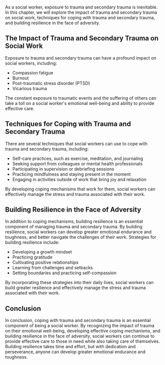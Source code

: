 
As a social worker, exposure to trauma and secondary trauma is inevitable. In this chapter, we will explore the impact of trauma and secondary trauma on social work, techniques for coping with trauma and secondary trauma, and building resilience in the face of adversity.

The Impact of Trauma and Secondary Trauma on Social Work
--------------------------------------------------------

Exposure to trauma and secondary trauma can have a profound impact on social workers, including:

* Compassion fatigue
* Burnout
* Post-traumatic stress disorder (PTSD)
* Vicarious trauma

The constant exposure to traumatic events and the suffering of others can take a toll on a social worker's emotional well-being and ability to provide effective care.

Techniques for Coping with Trauma and Secondary Trauma
------------------------------------------------------

There are several techniques that social workers can use to cope with trauma and secondary trauma, including:

* Self-care practices, such as exercise, meditation, and journaling
* Seeking support from colleagues or mental health professionals
* Participating in supervision or debriefing sessions
* Practicing mindfulness and staying present in the moment
* Engaging in activities outside of work that bring joy and relaxation

By developing coping mechanisms that work for them, social workers can effectively manage the stress and trauma associated with their work.

Building Resilience in the Face of Adversity
--------------------------------------------

In addition to coping mechanisms, building resilience is an essential component of managing trauma and secondary trauma. By building resilience, social workers can develop greater emotional endurance and toughness, and better navigate the challenges of their work. Strategies for building resilience include:

* Developing a growth mindset
* Practicing gratitude
* Cultivating positive relationships
* Learning from challenges and setbacks
* Setting boundaries and practicing self-compassion

By incorporating these strategies into their daily lives, social workers can build greater resilience and effectively manage the stress and trauma associated with their work.

Conclusion
----------

In conclusion, coping with trauma and secondary trauma is an essential component of being a social worker. By recognizing the impact of trauma on their emotional well-being, developing effective coping mechanisms, and building resilience in the face of adversity, social workers can continue to provide effective care to those in need while also taking care of themselves. Building resilience takes time and effort, but with dedication and perseverance, anyone can develop greater emotional endurance and toughness.
